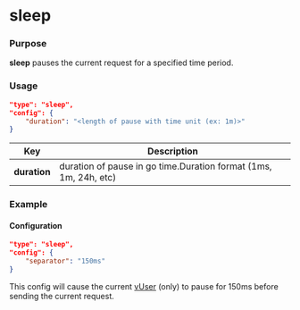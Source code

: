 # sleep

### Purpose

**sleep** pauses the current request for a specified time period.

### Usage

```json
"type": "sleep",
"config": {
    "duration": "<length of pause with time unit (ex: 1m)>"
}
```

| Key                | Description                                                                                            |
| ------------------ | ------------------------------------------------------------------------------------------------------ |
| **duration**       | duration of pause in go time.Duration format (1ms, 1m, 24h, etc)

### Example

#### Configuration

```json
"type": "sleep",
"config": {
    "separator": "150ms"
}
```

This config will cause the current [vUser](/reference/glossary.md#vuser) (only) to pause for 150ms before sending the current request.
